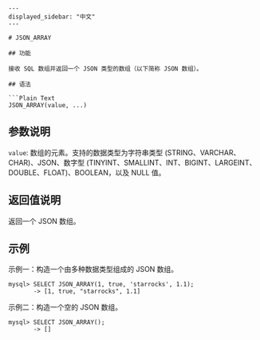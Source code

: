 ```
---
displayed_sidebar: "中文"
---

# JSON_ARRAY

## 功能

接收 SQL 数组并返回一个 JSON 类型的数组（以下简称 JSON 数组）。

## 语法

```Plain Text
JSON_ARRAY(value, ...)
```

## 参数说明

`value`: 数组的元素。支持的数据类型为字符串类型 (STRING、VARCHAR、CHAR)、JSON、数字型 (TINYINT、SMALLINT、INT、BIGINT、LARGEINT、DOUBLE、FLOAT)、BOOLEAN，以及 NULL 值。

## 返回值说明

返回一个 JSON 数组。

## 示例

示例一：构造一个由多种数据类型组成的 JSON 数组。

```Plain Text
mysql> SELECT JSON_ARRAY(1, true, 'starrocks', 1.1);
       -> [1, true, "starrocks", 1.1]
```

示例二：构造一个空的 JSON 数组。

```Plain Text
mysql> SELECT JSON_ARRAY();
       -> []
```